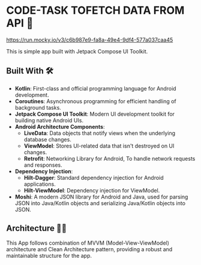 # CODE-TASK TOFETCH DATA FROM API 📝

https://run.mocky.io/v3/c6b987e9-fa8a-49e4-9df4-577a037caa45

This is simple app built with Jetpack Compose UI Toolkit.


## Built With 🛠

- **Kotlin**: First-class and official programming language for Android development.
- **Coroutines**: Asynchronous programming for efficient handling of background tasks.
- **Jetpack Compose UI Toolkit**: Modern UI development toolkit for building native Android UIs.
- **Android Architecture Components**:
    - **LiveData**: Data objects that notify views when the underlying database changes.
    - **ViewModel**: Stores UI-related data that isn't destroyed on UI changes.
    - **Retrofit**: Networking Library for Android, To handle network requests and responses.
- **Dependency Injection**:
    - **Hilt-Dagger**: Standard dependency injection for Android applications.
    - **Hilt-ViewModel**: Dependency injection for ViewModel.
- **Moshi**: A modern JSON library for Android and Java, used for parsing JSON into Java/Kotlin objects and serializing Java/Kotlin objects into JSON.

## Architecture 👷‍♂️

This App follows combination of  MVVM (Model-View-ViewModel) architecture and Clean Architecture pattern, providing a robust and maintainable structure for the app.
